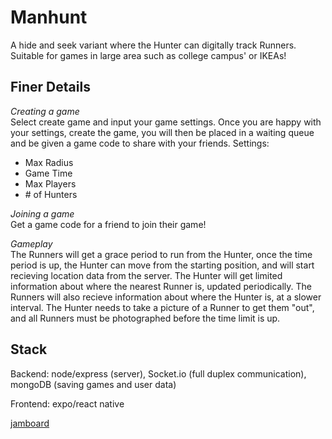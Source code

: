 # Manhunt
A hide and seek variant where the Hunter can digitally track Runners. Suitable for games in large area such as college campus' or IKEAs!

## Finer Details

*Creating a game*  
Select create game and input your game settings. Once you are happy with your settings, create the game, you will then be placed in a
waiting queue and be given a game code to share with your friends.
Settings: 
* Max Radius
* Game Time
* Max Players
* \# of Hunters

*Joining a game*  
Get a game code for a friend to join their game!

*Gameplay*  
The Runners will get a grace period to run from the Hunter, once the time period is up, the Hunter can move from the starting position,
and will start recieving location data from the server. The Hunter will get limited information about where the nearest Runner is, updated
periodically. The Runners will also recieve information about where the Hunter is, at a slower interval. The Hunter needs to take a picture
of a Runner to get them "out", and all Runners must be photographed before the time limit is up.

## Stack

Backend: 
node/express (server), Socket.io (full duplex communication), mongoDB (saving games and user data)

Frontend:
expo/react native

[jamboard](https://jamboard.google.com/d/1sb4QMX9r4g4-6h80OtIz6TV5eNWyPztaeuTQXJQWV_E/edit?usp=sharing)
